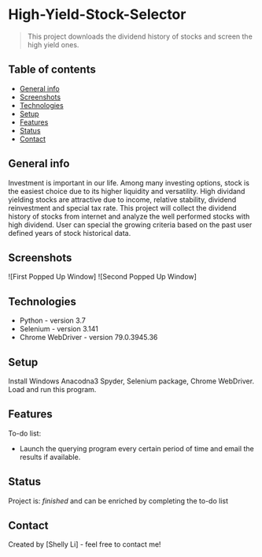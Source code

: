 # High-Yield-Stock-Selector
> This project downloads the dividend history of stocks and screen the high yield ones. 

## Table of contents
* [General info](#general-info)
* [Screenshots](#screenshots)
* [Technologies](#technologies)
* [Setup](#setup)
* [Features](#features)
* [Status](#status)
* [Contact](#contact)

## General info
Investment is important in our life. Among many investing options, stock is the easiest choice due to its higher liquidity and versatility. High dividand yielding stocks are attractive due to income, relative stability, dividend reinvestment and special tax rate. This project will collect the dividend history of stocks from internet and analyze the well performed stocks with high dividend. User can special the growing criteria based on the past user defined years of stock historical data.

## Screenshots
![First Popped Up Window]
![Second Popped Up Window]

## Technologies
* Python - version 3.7
* Selenium - version 3.141
* Chrome WebDriver - version 79.0.3945.36

## Setup
Install Windows Anacodna3 Spyder, Selenium package, Chrome WebDriver. Load and run this program.

## Features
To-do list:
* Launch the querying program every certain period of time and email the results if available.

## Status
Project is:  _finished_ and can be enriched by completing the to-do list

## Contact
Created by [Shelly Li] - feel free to contact me!

